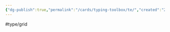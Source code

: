 ```yaml
---
{"dg-publish":true,"permalink":"/cards/typing-toolbox/te/","created":"2023-04-08T11:29:15.624+02:00","updated":"2023-05-02T10:38:18.848+02:00"}
---
```


#type/grid  
